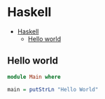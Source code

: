 # Haskell

<!--ts-->
   * [Haskell](hasekll.md#haskell)
      * [Hello world](hasekll.md#hello-world)

<!-- Added by: runner, at: Tue Apr  6 08:44:45 UTC 2021 -->

<!--te-->

## Hello world
```haskell
module Main where

main = putStrLn "Hello World"
```
